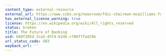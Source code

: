 ```yaml
---
content_type: external-resource
external_url: https://www.csbs.org/newsroom/fdic-chairman-mcwilliams-future-banking
has_external_license_warning: true
license: https://en.wikipedia.org/wiki/All_rights_reserved
status: broken
title: The Future of Banking
uid: b60f205d-3ca5-45f4-b24b-c780f7fa429b
url_status_code: 403
wayback_url: ''
---
```

